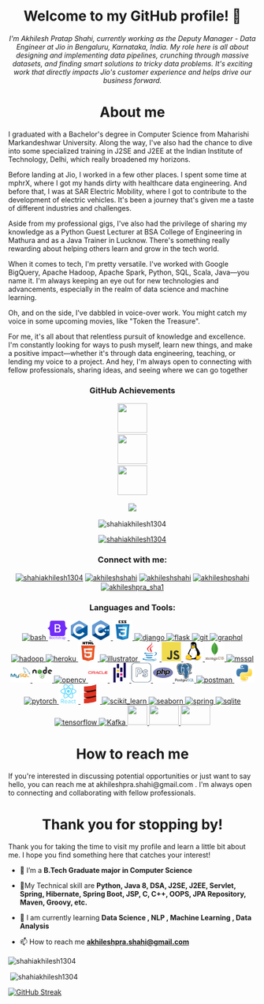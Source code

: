 <h1 align="center">Welcome to my GitHub profile! 👋</h1>
<h6 align="center">I'm Akhilesh Pratap Shahi, currently working as the Deputy Manager - Data Engineer at Jio in Bengaluru, Karnataka, India. My role here is all about designing and implementing data pipelines, crunching through massive datasets, and finding smart solutions to tricky data problems. It's exciting work that directly impacts Jio's customer experience and helps drive our business forward.</h6>

<h1 align="center">About me</h1>
<p>I graduated with a Bachelor's degree in Computer Science from Maharishi Markandeshwar University. Along the way, I've also had the chance to dive into some specialized training in J2SE and J2EE at the Indian Institute of Technology, Delhi, which really broadened my horizons.



Before landing at Jio, I worked in a few other places. I spent some time at mphrX, where I got my hands dirty with healthcare data engineering. And before that, I was at SAR Electric Mobility, where I got to contribute to the development of electric vehicles. It's been a journey that's given me a taste of different industries and challenges.



Aside from my professional gigs, I've also had the privilege of sharing my knowledge as a Python Guest Lecturer at BSA College of Engineering in Mathura and as a Java Trainer in Lucknow. There's something really rewarding about helping others learn and grow in the tech world.



When it comes to tech, I'm pretty versatile. I've worked with Google BigQuery, Apache Hadoop, Apache Spark, Python, SQL, Scala, Java—you name it. I'm always keeping an eye out for new technologies and advancements, especially in the realm of data science and machine learning.



Oh, and on the side, I've dabbled in voice-over work. You might catch my voice in some upcoming movies, like "Token the Treasure".



For me, it's all about that relentless pursuit of knowledge and excellence. I'm constantly looking for ways to push myself, learn new things, and make a positive impact—whether it's through data engineering, teaching, or lending my voice to a project. And hey, I'm always open to connecting with fellow professionals, sharing ideas, and seeing where we can go together</p>


<h3 align="center">GitHub Achievements</h3>
<p align="center">
  <a href="https://github.com/users/shahiakhilesh1304/achievements/yolo" target="_blank" rel="noreferrer"> <img src="https://github.com/shahiakhilesh1304/shahiakhilesh1304/assets/29931371/c19920ad-bd3c-4296-938b-6de218817769" width="60" height="60"/> </a> <br>
  <a href="https://github.com/users/shahiakhilesh1304/achievements/pull-shark" target="_blank" rel="noreferrer"> <img src="https://github.com/shahiakhilesh1304/shahiakhilesh1304/assets/29931371/a0b82dd5-84f4-4217-8857-0c095759536e" width="60" height="60"/> </a> <br>
  <a href="https://github.com/users/shahiakhilesh1304/achievements/quickdraw" target="_blank" rel="noreferrer"> <img src="https://github.com/shahiakhilesh1304/shahiakhilesh1304/assets/29931371/000c33b3-281e-4573-973d-8d25cd534a76" width="60" height="60"/> </a>
</p> 




<div id="header" align="center">
  <img src="https://github.com/shahiakhilesh1304/shahiakhilesh1304/assets/29931371/ece3dc20-deca-44cd-8ec1-ec3f207fcff2" width="500"/>
</div>


<p align="center"> <img src="https://komarev.com/ghpvc/?username=shahiakhilesh1304&label=Profile%20views&color=0e75b6&style=flat" alt="shahiakhilesh1304" /> </p>

<p align="center"> <a href="https://github.com/ryo-ma/github-profile-trophy"><img src="https://github-profile-trophy.vercel.app/?username=shahiakhilesh1304" alt="shahiakhilesh1304" /></a> </p>

<h3 align="center">Connect with me:</h3>
<p align="center">
  <a href="https://dev.to/shahiakhilesh1304" target="blank"><img align="center" src="https://raw.githubusercontent.com/rahuldkjain/github-profile-readme-generator/master/src/images/icons/Social/devto.svg" alt="shahiakhilesh1304" height="30" width="40" /></a>
  <a href="https://linkedin.com/in/akhileshshahi" target="blank"><img align="center" src="https://raw.githubusercontent.com/rahuldkjain/github-profile-readme-generator/master/src/images/icons/Social/linked-in-alt.svg" alt="akhileshshahi" height="30" width="40" /></a>
  <a href="https://kaggle.com/akhileshshahi" target="blank"><img align="center" src="https://raw.githubusercontent.com/rahuldkjain/github-profile-readme-generator/master/src/images/icons/Social/kaggle.svg" alt="akhileshshahi" height="30" width="40" /></a>
  <a href="https://www.codechef.com/users/akhileshpshahi" target="blank"><img align="center" src="https://cdn.jsdelivr.net/npm/simple-icons@3.1.0/icons/codechef.svg" alt="akhileshpshahi" height="30" width="40" /></a>
  <a href="https://www.hackerrank.com/akhileshpra_sha1" target="blank"><img align="center" src="https://raw.githubusercontent.com/rahuldkjain/github-profile-readme-generator/master/src/images/icons/Social/hackerrank.svg" alt="akhileshpra_sha1" height="30" width="40" /></a>
</p>

<h3 align="center">Languages and Tools:</h3>
<p align="center"> 
  <a href="https://www.gnu.org/software/bash/" target="_blank" rel="noreferrer"> <img src="https://www.vectorlogo.zone/logos/gnu_bash/gnu_bash-ar21.svg" alt="bash" width="60" height="40"/> </a> 
  <a href="https://getbootstrap.com" target="_blank" rel="noreferrer"> <img src="https://raw.githubusercontent.com/devicons/devicon/master/icons/bootstrap/bootstrap-plain-wordmark.svg" alt="bootstrap" width="40" height="40"/> </a> 
  <a href="https://www.cprogramming.com/" target="_blank" rel="noreferrer"> <img src="https://raw.githubusercontent.com/devicons/devicon/master/icons/c/c-original.svg" alt="c" width="40" height="40"/> </a>
  <a href="https://www.w3schools.com/cpp/" target="_blank" rel="noreferrer"> <img src="https://raw.githubusercontent.com/devicons/devicon/master/icons/cplusplus/cplusplus-original.svg" alt="cplusplus" width="40" height="40"/> </a> 
  <a href="https://www.w3schools.com/css/" target="_blank" rel="noreferrer"> <img src="https://raw.githubusercontent.com/devicons/devicon/master/icons/css3/css3-original-wordmark.svg" alt="css3" width="40" height="40"/> </a> 
  <a href="https://www.djangoproject.com/" target="_blank" rel="noreferrer"> <img src="https://cdn.worldvectorlogo.com/logos/django.svg" alt="django" width="40" height="40"/> </a> 
  <a href="https://flask.palletsprojects.com/" target="_blank" rel="noreferrer"> <img src="https://www.vectorlogo.zone/logos/pocoo_flask/pocoo_flask-icon.svg" alt="flask" width="40" height="40"/> </a> 
  <a href="https://git-scm.com/" target="_blank" rel="noreferrer"> <img src="https://www.vectorlogo.zone/logos/git-scm/git-scm-icon.svg" alt="git" width="40" height="40"/> </a> 
  <a href="https://graphql.org" target="_blank" rel="noreferrer"> <img src="https://www.vectorlogo.zone/logos/graphql/graphql-icon.svg" alt="graphql" width="40" height="40"/> </a> 
  <a href="https://hadoop.apache.org/" target="_blank" rel="noreferrer"> <img src="https://www.vectorlogo.zone/logos/apache_hadoop/apache_hadoop-icon.svg" alt="hadoop" width="40" height="40"/> </a> 
  <a href="https://heroku.com" target="_blank" rel="noreferrer"> <img src="https://www.vectorlogo.zone/logos/heroku/heroku-icon.svg" alt="heroku" width="40" height="40"/> </a> 
  <a href="https://www.w3.org/html/" target="_blank" rel="noreferrer"> <img src="https://raw.githubusercontent.com/devicons/devicon/master/icons/html5/html5-original-wordmark.svg" alt="html5" width="40" height="40"/> </a> 
  <a href="https://www.adobe.com/in/products/illustrator.html" target="_blank" rel="noreferrer"> <img src="https://www.vectorlogo.zone/logos/adobe_illustrator/adobe_illustrator-icon.svg" alt="illustrator" width="40" height="40"/> </a> 
  <a href="https://www.java.com" target="_blank" rel="noreferrer"> <img src="https://raw.githubusercontent.com/devicons/devicon/master/icons/java/java-original.svg" alt="java" width="40" height="40"/> </a> 
  <a href="https://developer.mozilla.org/en-US/docs/Web/JavaScript" target="_blank" rel="noreferrer"> <img src="https://raw.githubusercontent.com/devicons/devicon/master/icons/javascript/javascript-original.svg" alt="javascript" width="40" height="40"/> </a> 
  <a href="https://www.linux.org/" target="_blank" rel="noreferrer"> <img src="https://raw.githubusercontent.com/devicons/devicon/master/icons/linux/linux-original.svg" alt="linux" width="40" height="40"/> </a> 
  <a href="https://www.mongodb.com/" target="_blank" rel="noreferrer"> <img src="https://raw.githubusercontent.com/devicons/devicon/master/icons/mongodb/mongodb-original-wordmark.svg" alt="mongodb" width="40" height="40"/> </a> <a href="https://www.microsoft.com/en-us/sql-server" target="_blank" rel="noreferrer"> <img src="https://www.svgrepo.com/show/303229/microsoft-sql-server-logo.svg" alt="mssql" width="40" height="40"/> </a> <a href="https://www.mysql.com/" target="_blank" rel="noreferrer"> <img src="https://raw.githubusercontent.com/devicons/devicon/master/icons/mysql/mysql-original-wordmark.svg" alt="mysql" width="40" height="40"/> </a> <a href="https://nodejs.org" target="_blank" rel="noreferrer"> <img src="https://raw.githubusercontent.com/devicons/devicon/master/icons/nodejs/nodejs-original-wordmark.svg" alt="nodejs" width="40" height="40"/> </a> <a href="https://opencv.org/" target="_blank" rel="noreferrer"> <img src="https://www.vectorlogo.zone/logos/opencv/opencv-icon.svg" alt="opencv" width="40" height="40"/> </a> <a href="https://www.oracle.com/" target="_blank" rel="noreferrer"> <img src="https://raw.githubusercontent.com/devicons/devicon/master/icons/oracle/oracle-original.svg" alt="oracle" width="40" height="40"/> </a> 
  <a href="https://pandas.pydata.org/" target="_blank" rel="noreferrer"> <img src="https://raw.githubusercontent.com/devicons/devicon/2ae2a900d2f041da66e950e4d48052658d850630/icons/pandas/pandas-original.svg" alt="pandas" width="40" height="40"/> </a> 
  <a href="https://www.photoshop.com/en" target="_blank" rel="noreferrer"> <img src="https://raw.githubusercontent.com/devicons/devicon/master/icons/photoshop/photoshop-line.svg" alt="photoshop" width="40" height="40"/> </a> 
  <a href="https://www.php.net" target="_blank" rel="noreferrer"> <img src="https://raw.githubusercontent.com/devicons/devicon/master/icons/php/php-original.svg" alt="php" width="40" height="40"/> </a> 
  <a href="https://www.postgresql.org" target="_blank" rel="noreferrer"> <img src="https://raw.githubusercontent.com/devicons/devicon/master/icons/postgresql/postgresql-original-wordmark.svg" alt="postgresql" width="40" height="40"/> </a> 
  <a href="https://postman.com" target="_blank" rel="noreferrer"> <img src="https://www.vectorlogo.zone/logos/getpostman/getpostman-icon.svg" alt="postman" width="40" height="40"/> </a> 
  <a href="https://www.python.org" target="_blank" rel="noreferrer"> <img src="https://raw.githubusercontent.com/devicons/devicon/master/icons/python/python-original.svg" alt="python" width="40" height="40"/> </a> 
  <a href="https://pytorch.org/" target="_blank" rel="noreferrer"> <img src="https://www.vectorlogo.zone/logos/pytorch/pytorch-icon.svg" alt="pytorch" width="40" height="40"/> </a> 
  <a href="https://reactjs.org/" target="_blank" rel="noreferrer"> <img src="https://raw.githubusercontent.com/devicons/devicon/master/icons/react/react-original-wordmark.svg" alt="react" width="40" height="40"/> </a> 
  <a href="https://www.scala-lang.org" target="_blank" rel="noreferrer"> <img src="https://raw.githubusercontent.com/devicons/devicon/master/icons/scala/scala-original.svg" alt="scala" width="40" height="40"/> </a> 
  <a href="https://scikit-learn.org/" target="_blank" rel="noreferrer"> <img src="https://upload.wikimedia.org/wikipedia/commons/0/05/Scikit_learn_logo_small.svg" alt="scikit_learn" width="40" height="40"/> </a> 
  <a href="https://seaborn.pydata.org/" target="_blank" rel="noreferrer"> <img src="https://seaborn.pydata.org/_images/logo-mark-lightbg.svg" alt="seaborn" width="40" height="40"/> </a> 
  <a href="https://spring.io/" target="_blank" rel="noreferrer"> <img src="https://www.vectorlogo.zone/logos/springio/springio-icon.svg" alt="spring" width="40" height="40"/> </a> 
  <a href="https://www.sqlite.org/" target="_blank" rel="noreferrer"> <img src="https://www.vectorlogo.zone/logos/sqlite/sqlite-icon.svg" alt="sqlite" width="40" height="40"/> </a> 
  <a href="https://www.tensorflow.org" target="_blank" rel="noreferrer"> <img src="https://www.vectorlogo.zone/logos/tensorflow/tensorflow-icon.svg" alt="tensorflow" width="40" height="40"/> </a>  
  <a href="https://kafka.apache.org/" target="_blank" rel="noreferrer"> <img src="https://www.vectorlogo.zone/logos/apache_kafka/apache_kafka-icon.svg" alt="Kafka" width="40" height="40"/> </a>  
  <a href="https://cloud.google.com/bigquery" target="_blank" rel="noreferrer"> <img src="https://www.vectorlogo.zone/logos/google_bigquery/google_bigquery-icon.svg" width="40" height="40"/> </a> 
  <a href="https://spark.apache.org/" target="_blank" rel="noreferrer"> <img src="https://www.vectorlogo.zone/logos/apache_spark/apache_spark-ar21.svg" width="60" height="40"/> </a> 
  <a href="https://www.databricks.com/" target="_blank" rel="noreferrer"> <img src="https://www.vectorlogo.zone/logos/databricks/databricks-ar21.svg"  width="60" height="40"/> </a>
</p>



<h1 align="center">How to reach me</h1>
<p>If you're interested in discussing potential opportunities or just want to say hello, you can reach me at akhileshpra.shahi@gmail.com . I'm always open to connecting and collaborating with fellow professionals.</p>

<h1 align="center">Thank you for stopping by!</h1>
<p>Thank you for taking the time to visit my profile and learn a little bit about me. I hope you find something here that catches your interest!</p>

  </p></h6>

- 🚀 I’m a **B.Tech Graduate major in Computer Science**

- 👨My Technical skill are **Python, Java 8, DSA, J2SE, J2EE, Servlet, Spring, Hibernate, Spring Boot, JSP, C, C++, OOPS, JPA Repository, Maven, Groovy, etc.**

- 💬 I am currently learning **Data Science , NLP , Machine Learning , Data Analysis**

- 📫 How to reach me **akhileshpra.shahi@gmail.com**


<p><img align="center" src="https://github-readme-stats.vercel.app/api/top-langs?username=shahiakhilesh1304&show_icons=true&locale=en&layout=compact" alt="shahiakhilesh1304" /></p>

<p>&nbsp;<img align="center" src="https://github-readme-stats.vercel.app/api?username=shahiakhilesh1304&show_icons=true&locale=en" alt="shahiakhilesh1304" /></p>

[![GitHub Streak](https://github-readme-streak-stats-mocha-sigma.vercel.app?user=Shahiakhilesh1304&theme=nightfox)](https://git.io/streak-stats)

